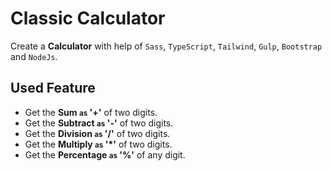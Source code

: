 # Classic Calculator
Create a **Calculator** with help of `Sass`, `TypeScript`, `Tailwind`, `Gulp`, `Bootstrap` and `NodeJs`.

## Used Feature
- Get the **Sum <small>as</small> '+'** of two digits.
- Get the **Subtract <small>as</small> '-'** of two digits.
- Get the **Division <small>as</small> '/'** of two digits.
- Get the **Multiply <small>as</small> '*'** of two digits.
- Get the **Percentage <small>as</small> '%'** of any digit.
